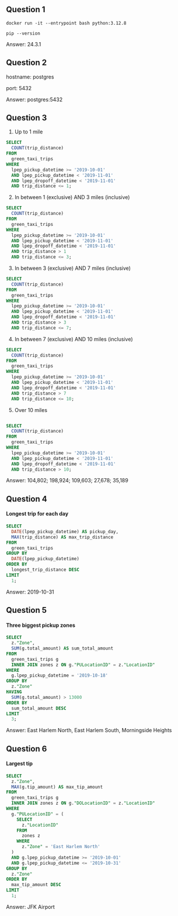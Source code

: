 ## Question 1

`docker run -it --entrypoint bash python:3.12.8`

`pip --version`

Answer: 24.3.1

## Question 2

hostname: postgres

port: 5432

Answer: postgres:5432

## Question 3

1. Up to 1 mile

```sql
SELECT
  COUNT(trip_distance)
FROM
  green_taxi_trips
WHERE
  lpep_pickup_datetime >= '2019-10-01'
  AND lpep_pickup_datetime < '2019-11-01'
  AND lpep_dropoff_datetime < '2019-11-01'
  AND trip_distance <= 1;
```

2. In between 1 (exclusive) AND 3 miles (inclusive)

```sql
SELECT
  COUNT(trip_distance)
FROM
  green_taxi_trips
WHERE
  lpep_pickup_datetime >= '2019-10-01'
  AND lpep_pickup_datetime < '2019-11-01'
  AND lpep_dropoff_datetime < '2019-11-01'
  AND trip_distance > 1
  AND trip_distance <= 3;
```

3. In between 3 (exclusive) AND 7 miles (inclusive)

```sql
SELECT
  COUNT(trip_distance)
FROM
  green_taxi_trips
WHERE
  lpep_pickup_datetime >= '2019-10-01'
  AND lpep_pickup_datetime < '2019-11-01'
  AND lpep_dropoff_datetime < '2019-11-01'
  AND trip_distance > 3
  AND trip_distance <= 7;
```

4. In between 7 (exclusive) AND 10 miles (inclusive)

```sql
SELECT
  COUNT(trip_distance)
FROM
  green_taxi_trips
WHERE
  lpep_pickup_datetime >= '2019-10-01'
  AND lpep_pickup_datetime < '2019-11-01'
  AND lpep_dropoff_datetime < '2019-11-01'
  AND trip_distance > 7
  AND trip_distance <= 10;
```

5. Over 10 miles

```sql

SELECT
  COUNT(trip_distance)
FROM
  green_taxi_trips
WHERE
  lpep_pickup_datetime >= '2019-10-01'
  AND lpep_pickup_datetime < '2019-11-01'
  AND lpep_dropoff_datetime < '2019-11-01'
  AND trip_distance > 10;
```

Answer: 104,802; 198,924; 109,603; 27,678; 35,189

## Question 4

#### Longest trip for each day

```sql
SELECT
  DATE(lpep_pickup_datetime) AS pickup_day,
  MAX(trip_distance) AS max_trip_distance
FROM
  green_taxi_trips
GROUP BY
  DATE(lpep_pickup_datetime)
ORDER BY
  longest_trip_distance DESC
LIMIT
  1;
```

Answer: 2019-10-31

## Question 5

#### Three biggest pickup zones

```sql
SELECT
  z."Zone",
  SUM(g.total_amount) AS sum_total_amount
FROM
  green_taxi_trips g
  INNER JOIN zones z ON g."PULocationID" = z."LocationID"
WHERE
  g.lpep_pickup_datetime = '2019-10-18'
GROUP BY
  z."Zone"
HAVING
  SUM(g.total_amount) > 13000
ORDER BY
  sum_total_amount DESC
LIMIT
  3;
```

Answer: East Harlem North, East Harlem South, Morningside Heights

## Question 6

#### Largest tip

```sql
SELECT
  z."Zone",
  MAX(g.tip_amount) AS max_tip_amount
FROM
  green_taxi_trips g
  INNER JOIN zones z ON g."DOLocationID" = z."LocationID"
WHERE
  g."PULocationID" = (
    SELECT
      z."LocationID"
    FROM
      zones z
    WHERE
      z."Zone" = 'East Harlem North'
  )
  AND g.lpep_pickup_datetime >= '2019-10-01'
  AND g.lpep_pickup_datetime <= '2019-10-31'
GROUP BY
  z."Zone"
ORDER BY
  max_tip_amount DESC
LIMIT
  1;
```

Answer: JFK Airport
